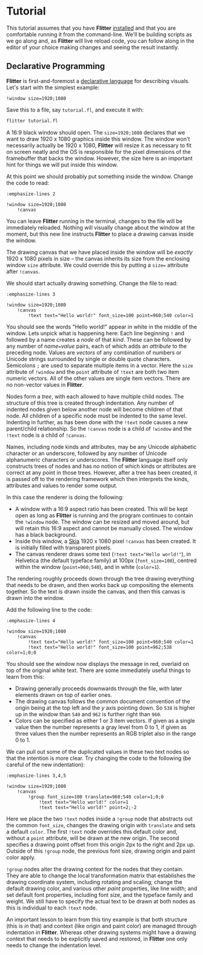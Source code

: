 
# Tutorial

This tutorial assumes that you have **Flitter** [installed](install.md) and
that you are comfortable running it from the command-line. We'll be building
scripts as we go along and, as **Flitter** will live reload code, you can
follow along in the editor of your choice making changes and seeing the result
instantly.

## Declarative Programming

**Flitter** is first-and-foremost a [declarative
language](https://en.wikipedia.org/wiki/Declarative_programming) for describing
visuals. Let's start with the simplest example:

```flitter
!window size=1920;1080
```

Save this to a file, say `tutorial.fl`, and execute it with:

```sh
flitter tutorial.fl
```

A 16:9 black window should open. The `size=1920;1080` declares that we want to
draw 1920 x 1080 graphics inside this window. The window won't necessarily
actually be 1920 x 1080, **Flitter** will resize it as necessary to fit on
screen neatly and the OS is responsible for the pixel dimensions of the
framebuffer that backs the window. However, the size here is an important hint
for things we will put inside this window.

At this point we should probably put something inside the window. Change the
code to read:

```{code-block} flitter
:emphasize-lines 2

!window size=1920;1080
    !canvas
```

You can leave **Flitter** running in the terminal, changes to the file will
be immediately reloaded. Nothing will visually change about the window at the
moment, but this new line instructs **Flitter** to place a drawing canvas
inside the window.

The drawing canvas that we have placed inside the window will be *exactly*
1920 x 1080 pixels in size – the canvas inherits its size from the enclosing
window `size` attribute. We could override this by putting a `size=` attribute
after `!canvas`.

We should start actually drawing something. Change the file to read:

```{code-block} flitter
:emphasize-lines 3

!window size=1920;1080
    !canvas
        !text text="Hello world!" font_size=100 point=960;540 color=1
```

You should see the words "Hello world!" appear in white in the middle of the
window. Lets unpick what is happening here: Each line beginning `!` and followed
by a name creates a *node* of that *kind*. These can be followed by any number
of *name*`=`*value* pairs, each of which adds an *attribute* to the preceding
node. Values are *vectors* of any combination of numbers or Unicode strings
surrounded by single or double quote characters. Semicolons `;` are used to
separate multiple items in a vector. Here the `size` attribute of `!window` and
the `point` attribute of `!text` are both two item numeric vectors. All of the
other values are single item vectors. There are no non-vector values in
**Flitter**.

Nodes form a *tree*, with each allowed to have multiple child nodes. The
structure of this tree is created through indentation. Any number of indented
nodes given below another node will become children of that node. All children
of a specific node must be indented to the same level. Indenting in further,
as has been done with the `!text` node causes a new parent/child relationship.
So the `!canvas` node is a child of `!window` and the `!text` node is a child
of `!canvas`.

Names, including node kinds and attributes, may be any Unicode alphabetic
character or an underscore, followed by any number of Unicode alphanumeric
characters or underscores. The **Flitter** language itself only constructs
trees of nodes and has no notion of which kinds or attributes are correct at any
point in those trees. However, after a tree has been created, it is passed off
to the rendering framework which then interprets the kinds, attributes and
values to render some output.

In this case the renderer is doing the following:

- A window with a 16:9 aspect ratio has been created. This will be kept open
  as long as **Flitter** is running and the program continues to contain the
  `!window` node. The window can be resized and moved around, but will retain
  this 16:9 aspect and cannot be manually closed. The window has a black
  background.
- Inside this window, a [Skia](https://skia.org) 1920 x 1080 pixel `!canvas` has
  been created. It is initially filled with transparent pixels.
- The canvas renderer draws some text (`!text text="Hello world!"`), in
  Helvetica (the default typeface family) at 100px (`font_size=100`), centred
  within the window (`point=960;540`), and in white (`color=1`).

The rendering roughly proceeds down through the tree drawing everything that
needs to be drawn, and then works back up compositing the elements together. So
the text is drawn inside the canvas, and then this canvas is drawn into the
window.

Add the following line to the code:

```{code-block} flitter
:emphasize-lines 4

!window size=1920;1080
    !canvas
        !text text="Hello world!" font_size=100 point=960;540 color=1
        !text text="Hello world!" font_size=100 point=962;538 color=1;0;0
```

You should see the window now displays the message in red, overlaid on top of
the original white text. There are some immediately useful things to learn from
this:

- Drawing generally proceeds downwards through the file, with later elements
  drawn on top of earlier ones.
- The drawing canvas follows the common document convention of the origin being
  at the top left and the *y* axis pointing down. So `538` is higher up in the
  window than `540` and `962` is further right than `960`.
- Colors can be specified as either 1 or 3 item vectors. If given as a single
  value then the number represents a gray level from 0 to 1, if given as three
  values then the number represents an RGB triplet also in the range 0 to 1.

We can pull out some of the duplicated values in these two text nodes so that
the intention is more clear. Try changing the code to the following (be careful
of the new indentation):

```{code-block} flitter
:emphasize-lines 3,4,5

!window size=1920;1080
    !canvas
        !group font_size=100 translate=960;540 color=1;0;0
            !text text="Hello world!" color=1
            !text text="Hello world!" point=2;-2
```

Here we place the two `!text` nodes inside a `!group` node that abstracts out
the common `font_size`, changes the drawing origin with `translate` and sets
a default `color`. The first `!text` node overrides this default color and,
without a `point` attribute, will be drawn at the new origin. The second
specifies a drawing point offset from this origin 2px to the right and 2px up.
Outside of this `!group` node, the previous font size, drawing origin and paint
color apply.

`!group` nodes alter the drawing context for the nodes that they contain. They
are able to change the local transformation matrix that establishes the drawing
coordinate system, including rotating and scaling; change the default drawing
color, and various other *paint* properties, like line width; and set default
font properties, including font size, and the typeface family and weight. We
still have to specify the actual text to be drawn at both nodes as this is
individual to each `!text` node.

An important lesson to learn from this tiny example is that both structure (this
is *in* that) and context (like origin and paint color) are managed through
indentation in **Flitter**. Whereas other drawing systems might have a drawing
context that needs to be explicitly saved and restored, in **Flitter** one only
needs to change the indentation level.
